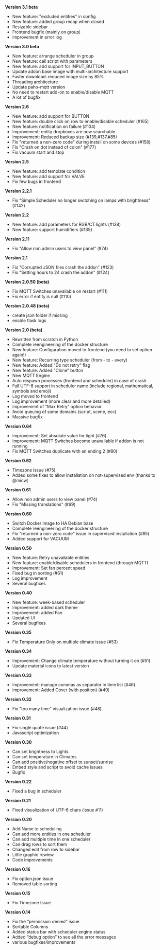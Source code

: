 **Version 3.1 beta**
- New feature: "excluded entities" in config
- New feature: added group recap when closed
- Resizable sidebar
- Frontend bugfix (mainly on group) 
- Improvement in error log

**Version 3.0 beta**
- New feature: arrange scheduler in group
- New feature: call script with parameters
- New feature: add support for INPUT_BUTTON
- Update addon base image with multi-architecture support
- Faster download: reduced image size by 85%
- Threading architecture
- Update paho-mqtt version
- No need to restart add-on to enable/disable MQTT
- A lot of bugfix

**Version 2.6**
- New feature: add support for BUTTON
- New feature: double click on row to enable/disable scheduler (#165)
- New feature: notification on failure (#134)
- Improvement: entity dropboxes are now searchable 
- Improvement: Reduced backup size (#139,#137,#85)
- Fix "returned a non-zero code" during install on some devices (#158)
- Fix "Crash on dot instead of colon" (#177)
- Fix vacuum start and stop

**Version 2.5**
- New feature: add template condition
- New feature: add support for VALVE
- Fix few bugs in frontend

**Version 2.2.1**
- Fix "Simple Scheduler no longer switching on lamps with brightness" (#142)

**Version 2.2**
- New feature: add parameters for RGB/CT lights (#138)
- New feature: support humidifiers (#135) 

**Version 2.11**
- Fix "Allow non admin users to view panel" (#74)
 
**Version 2.1**
- Fix "Corrupted JSON files crash the addon" (#123)
- Fix "Setting hours to 24 crash the addon" (#124) 

**Version 2.0.50 (beta)**
- Fix MQTT Switches unavailable on restart (#111)
- Fix error if entity is null (#110) 

**Version 2.0.48 (beta)**
- create json folder if missing
- enable flask logs

**Version 2.0 (beta)**
- Rewritten from scratch in Python
- Complete reengineering of the docker structure
- New feature: Configuration moved to frontend (you need to set option again!)
- New feature: Recurring type scheduler (from - to - every)
- New feature: Added "Do not retry" flag
- New feature: Added "Clone" button
- New MQTT Engine
- Auto respawn processes (frontend and scheduler) in case of crash
- Full UTF-8 support in scheduler name (include regional, mathematical, symbols and emoji)
- Log moved to frontend
- Log improvement (more clear and more detalied)
- Improvement of "Max Retry" option behavior
- Avoid queuing of some domains (script, scene, ecc)
- Massive bugfix

**Version 0.64**
- Improvement: Set absolute value for light (#76)
- Improvement: MQTT Switches become unavailable if addon is not running
- Fix MQTT Switches duplicate with an ending 2 (#80)

**Version 0.62**
- Timezone issue (#75)
- Added some fixes to allow installation on not-supervised env (thanks to @micw)

**Version 0.61**
- Allow non admin users to view panel (#74)
- Fix "Missing translations" (#69)

**Version 0.60**
- Switch Docker image to HA Debian base
- Complete reengineering of the docker structure
- Fix "returned a non-zero code" issue in supervised installation (#65)
- Added support for VACUUM

**Version 0.50**
- New feature: Retry unavailable entities
- New feature: enable/disable schedulers in frontend (through MQTT)
- Improvement: Set fan percent speed
- Fixed bug in sorting (#61)
- Log improvement
- Several bugfixes

**Version 0.40**
- New feature: week-based scheduler
- Improvement: added dark theme
- Improvement: added Fan
- Updated UI
- Several bugfixes

**Version 0.35**
- Fix Temperature Only on multiple climate issue (#53)

**Version 0.34**
- Improvement: Change climate temperature without turning it on (#51)
- Update material icons to latest version 

**Version 0.33**
- Improvement: manage commas as separator in time list (#46)
- Improvement: Added Cover (with position) (#49)

**Version 0.32**
- Fix "too many time" visualization issue (#48)

**Version 0.31**
- Fix single quote issue (#44)
- Javascript optimization

**Version 0.30**
- Can set brightness to Lights
- Can set temperature in Climates
- Can add positive/negative offset to sunset/sunrise
- Embed style and script to avoid cache issues
- Bugfix

**Version 0.22**
- Fixed a bug in scheduler

**Version 0.21**
- Fixed visualization of UTF-8 chars (issue #11)

**Version 0.20**
- Add Name to scheduling
- Can add more entities in one scheduler
- Can add multiple time in one scheduler
- Can drag rows to sort them
- Changed edit from row to sidebar
- Little graphic rewiew
- Code improvements

**Version 0.16**
- Fix option.json issue
- Removed table sorting

**Version 0.15**
- Fix Timezone Issue

**Version 0.14**
- Fix the “permission denied” issue
- Sortable Columns
- Added status bar with scheduler engine status
- Added “debug option” to see all the error messages
- various bugfixes/improvements
